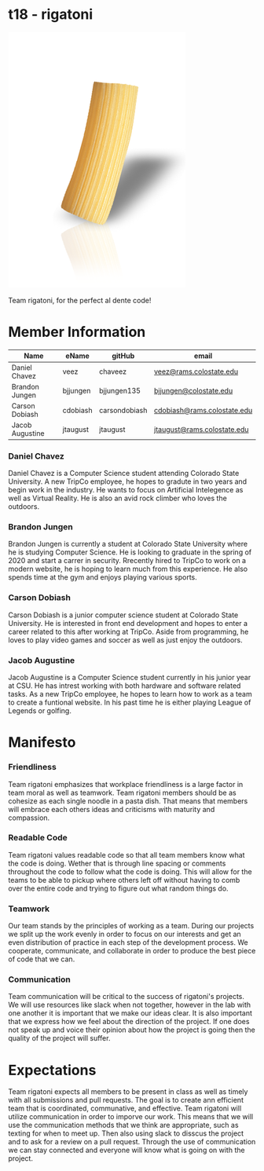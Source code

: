 # t18 - rigatoni
![Team Picture](/images/rigatoni.png)

Team rigatoni, for the perfect al dente code!

# Member Information
Name | eName | gitHub | email 
---- | ----- | ------ | ----- |
Daniel Chavez | veez | chaveez | veez@rams.colostate.edu
Brandon Jungen | bjjungen | bjjungen135| bjjungen@colostate.edu
Carson Dobiash | cdobiash | carsondobiash | cdobiash@rams.colostate.edu
Jacob Augustine | jtaugust | jtaugust | jtaugust@rams.colostate.edu

### Daniel Chavez
Daniel Chavez is a Computer Science student attending Colorado State University. A new TripCo employee, he hopes to gradute in two years and begin work in the industry. He wants to focus on Artificial Intelegence as well as Virtual Reality. He is also an avid rock climber who loves the outdoors. 

### Brandon Jungen
Brandon Jungen is currently a student at Colorado State University where he is studying Computer Science. He is looking to graduate in the spring of 2020 and start a carrer in security. Rrecently hired to TripCo to work on a modern website, he is hoping to learn much from this experience. He also spends time at the gym and enjoys playing various sports.

### Carson Dobiash
Carson Dobiash is a junior computer science student at Colorado State University. He is interested in front end development and hopes to enter a career related to this after working at TripCo. Aside from programming, he loves to play video games and soccer as well as just enjoy the outdoors.

### Jacob Augustine
Jacob Augustine is a Computer Science student currently in his junior year at CSU. He has intrest working with both hardware and software related tasks. As a new TripCo employee, he hopes to learn how to work as a team to create a funtional website. In his past time he is either playing League of Legends or golfing.

# Manifesto
### Friendliness 
  Team rigatoni emphasizes that workplace friendliness is a large factor in team moral as well as teamwork. Team rigatoni members should be as cohesize as each single noodle in a pasta dish. That means that members will embrace each others ideas and criticisms with maturity and compassion.
  
### Readable Code
  Team rigatoni values readable code so that all team members know what the code is doing. Wether that is through line spacing or comments throughout the code to follow what the code is doing. This will allow for the teams to be able to pickup where others left off without having to comb over the entire code and trying to figure out what random things do.
  
### Teamwork
  Our team stands by the principles of working as a team. During our projects we split up the work evenly in order to focus on our interests and get an even distribution of practice in each step of the development process. We cooperate, communicate, and collaborate in order to produce the best piece of code that we can.
  
### Communication
  Team communication will be critical to the success of rigatoni's projects. We will use resources like slack when not together, however in the lab with one another it is important that we make our ideas clear. It is also important that we express how we feel about the direction of the project. If one does not speak up and voice their opinion about how the project is going then the quality of the project will suffer.
 
# Expectations
  Team rigatoni expects all members to be present in class as well as timely with all submissions and pull requests. The goal is to create ann efficient team that is coordinated, communative, and effective.
  Team rigatoni will utilize communication in order to imporve our work. This means that we will use the communication methods that we think are appropriate, such as texting for when to meet up. Then also using slack to disscus the project and to ask for a review on a pull request. Through the use of communication we can stay connected and everyone will know what is going on with the project.

